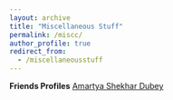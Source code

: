 ```yaml
---
layout: archive
title: "Miscellaneous Stuff"
permalink: /miscc/
author_profile: true
redirect_from:
  - /miscellaneousstuff
---
```



**Friends Profiles**
[Amartya Shekhar Dubey](https://amartyasd.github.io/)
